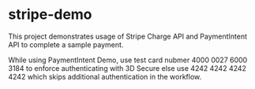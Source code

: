 # stripe-demo

This project demonstrates usage of Stripe Charge API and PaymentIntent API to complete a sample payment.

While using PaymentIntent Demo, use test card nubmer 4000 0027 6000 3184 to enforce authenticating with 3D Secure else use
4242 4242 4242 4242 which skips additional authentication in the workflow.
